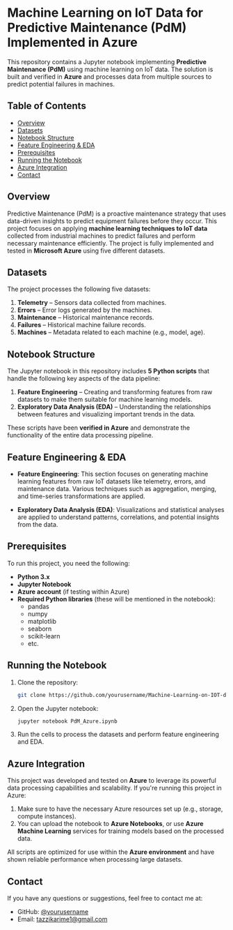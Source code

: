 # Machine Learning on IoT Data for Predictive Maintenance (PdM) Implemented in Azure

This repository contains a Jupyter notebook implementing **Predictive Maintenance (PdM)** using machine learning on IoT data. The solution is built and verified in **Azure** and processes data from multiple sources to predict potential failures in machines.

## Table of Contents

- [Overview](#overview)
- [Datasets](#datasets)
- [Notebook Structure](#notebook-structure)
- [Feature Engineering & EDA](#feature-engineering--eda)
- [Prerequisites](#prerequisites)
- [Running the Notebook](#running-the-notebook)
- [Azure Integration](#azure-integration)
- [Contact](#contact)

## Overview

Predictive Maintenance (PdM) is a proactive maintenance strategy that uses data-driven insights to predict equipment failures before they occur. This project focuses on applying **machine learning techniques to IoT data** collected from industrial machines to predict failures and perform necessary maintenance efficiently. The project is fully implemented and tested in **Microsoft Azure** using five different datasets.

## Datasets

The project processes the following five datasets:

1. **Telemetry** – Sensors data collected from machines.
2. **Errors** – Error logs generated by the machines.
3. **Maintenance** – Historical maintenance records.
4. **Failures** – Historical machine failure records.
5. **Machines** – Metadata related to each machine (e.g., model, age).

## Notebook Structure

The Jupyter notebook in this repository includes **5 Python scripts** that handle the following key aspects of the data pipeline:

1. **Feature Engineering** – Creating and transforming features from raw datasets to make them suitable for machine learning models.
2. **Exploratory Data Analysis (EDA)** – Understanding the relationships between features and visualizing important trends in the data.

These scripts have been **verified in Azure** and demonstrate the functionality of the entire data processing pipeline.

## Feature Engineering & EDA

- **Feature Engineering**: This section focuses on generating machine learning features from raw IoT datasets like telemetry, errors, and maintenance data. Various techniques such as aggregation, merging, and time-series transformations are applied.
  
- **Exploratory Data Analysis (EDA)**: Visualizations and statistical analyses are applied to understand patterns, correlations, and potential insights from the data.

## Prerequisites

To run this project, you need the following:

- **Python 3.x**
- **Jupyter Notebook**
- **Azure account** (if testing within Azure)
- **Required Python libraries** (these will be mentioned in the notebook):
  - pandas
  - numpy
  - matplotlib
  - seaborn
  - scikit-learn
  - etc.

## Running the Notebook

1. Clone the repository:

   ```bash
   git clone https://github.com/yourusername/Machine-Learning-on-IOT-data-for-predictive-maintenance-PdM-_implemented_in_AZURE.git
   ```

2. Open the Jupyter notebook:

   ```bash
   jupyter notebook PdM_Azure.ipynb
   ```

3. Run the cells to process the datasets and perform feature engineering and EDA.

## Azure Integration

This project was developed and tested on **Azure** to leverage its powerful data processing capabilities and scalability. If you're running this project in Azure:

1. Make sure to have the necessary Azure resources set up (e.g., storage, compute instances).
2. You can upload the notebook to **Azure Notebooks**, or use **Azure Machine Learning** services for training models based on the processed data.
   
All scripts are optimized for use within the **Azure environment** and have shown reliable performance when processing large datasets.

## Contact

If you have any questions or suggestions, feel free to contact me at:

- GitHub: [@yourusername](https://github.com/karimtazzi)
- Email:  tazzikarime1@gmail.com
